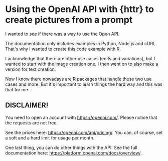 # Using the OpenAI API with {httr} to create pictures from a prompt

I wanted to see if there was a way to use the Open API.

The documentation only includes examples in Python, Node.js and cURL. That's why I wanted to create this code example with R.

I acknowledge that there are other use cases (edits and variations), but I wanted to start with the image creation one. I then went on to also make a version for text creation.

Now I know there nowadays are R packages that handle these two use cases and more. But it's important to learn things the hard way and this was that for me.


## DISCLAIMER!
You need to open an account with https://openai.com/. Please notice that the requests are not free.

See the prices here: https://openai.com/api/pricing/. You can, of course, set a soft and a hard limit for usage per month.

One last thing, you can do other things with the API. See the full documentation here: https://platform.openai.com/docs/overview/.